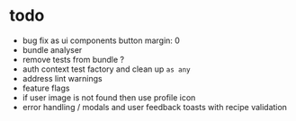 # todo

- bug fix as ui components button margin: 0
- bundle analyser
- remove tests from bundle ?
- auth context test factory and clean up `as any`
- address lint warnings
- feature flags
- if user image is not found then use profile icon
- error handling / modals and user feedback toasts with recipe validation
